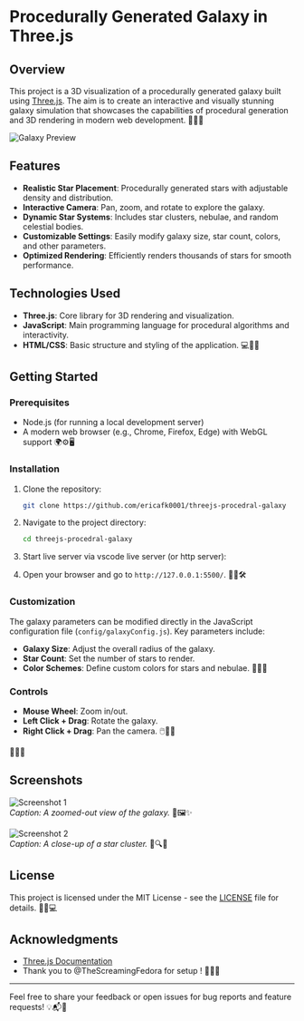 # Procedurally Generated Galaxy in Three.js

## Overview

This project is a 3D visualization of a procedurally generated galaxy built using [Three.js](https://threejs.org/). The aim is to create an interactive and visually stunning galaxy simulation that showcases the capabilities of procedural generation and 3D rendering in modern web development. 🌌✨🌠

![Galaxy Preview](https://cloud-5ytd89bhb-hack-club-bot.vercel.app/0image.png) <!-- Replace with actual image or gif URL -->

## Features

- **Realistic Star Placement**: Procedurally generated stars with adjustable density and distribution.
- **Interactive Camera**: Pan, zoom, and rotate to explore the galaxy.
- **Dynamic Star Systems**: Includes star clusters, nebulae, and random celestial bodies.
- **Customizable Settings**: Easily modify galaxy size, star count, colors, and other parameters.
- **Optimized Rendering**: Efficiently renders thousands of stars for smooth performance.

## Technologies Used

- **Three.js**: Core library for 3D rendering and visualization.
- **JavaScript**: Main programming language for procedural algorithms and interactivity.
- **HTML/CSS**: Basic structure and styling of the application. 💻🔧🌟

## Getting Started

### Prerequisites

- Node.js (for running a local development server)
- A modern web browser (e.g., Chrome, Firefox, Edge) with WebGL support 🌍⚙️🖥️

### Installation

1. Clone the repository:

   ```bash
   git clone https://github.com/ericafk0001/threejs-procedral-galaxy
   ```

2. Navigate to the project directory:

   ```bash
   cd threejs-procedral-galaxy
   ```

3. Start live server via vscode live server (or http server):

4. Open your browser and go to `http://127.0.0.1:5500/`. 🚀🌌🛠️

### Customization

The galaxy parameters can be modified directly in the JavaScript configuration file (`config/galaxyConfig.js`). Key parameters include:

- **Galaxy Size**: Adjust the overall radius of the galaxy.
- **Star Count**: Set the number of stars to render.
- **Color Schemes**: Define custom colors for stars and nebulae. 🎨✨🔭

### Controls

- **Mouse Wheel**: Zoom in/out.
- **Left Click + Drag**: Rotate the galaxy.
- **Right Click + Drag**: Pan the camera. 🖱️🌠🔧

📂📝🔧

## Screenshots

![Screenshot 1](https://cloud-5ytd89bhb-hack-club-bot.vercel.app/0image.png)  
_Caption: A zoomed-out view of the galaxy._ 🌌🖼️✨

![Screenshot 2](https://cloud-c46buw4l2-hack-club-bot.vercel.app/0image.png)  
_Caption: A close-up of a star cluster._ 🌟🔍💫

## License

This project is licensed under the MIT License - see the [LICENSE](LICENSE) file for details. 📜✅💻

## Acknowledgments

- [Three.js Documentation](https://threejs.org/docs/)
- Thank you to @TheScreamingFedora for setup ! 🌌🙏✨

---

Feel free to share your feedback or open issues for bug reports and feature requests! 💡📬🌟
